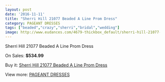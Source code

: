 ```yaml
---
layout: post
date: '2016-11-11'
title: "Sherri Hill 21077 Beaded A Line Prom Dress"
category: PAGEANT DRESSES
tags: ["beaded","crazy","sherri","bridal","wedding"]
image: http://www.eudances.com/4679-thickbox_default/sherri-hill-21077-beaded-a-line-prom-dress.jpg
---
```

Sherri Hill 21077 Beaded A Line Prom Dress

On Sales: **$534.99**
<a href="https://www.eudances.com/en/pageant-dresses/1575-sherri-hill-21077-beaded-a-line-prom-dress.html"><amp-img layout="responsive" width="600" height="600" src="//www.eudances.com/4679-thickbox_default/sherri-hill-21077-beaded-a-line-prom-dress.jpg" alt="Sherri Hill 21077 Beaded A Line Prom Dress 0" /></a>

Buy it: [Sherri Hill 21077 Beaded A Line Prom Dress](https://www.eudances.com/en/pageant-dresses/1575-sherri-hill-21077-beaded-a-line-prom-dress.html "Sherri Hill 21077 Beaded A Line Prom Dress")

View more: [PAGEANT DRESSES](https://www.eudances.com/en/16-pageant-dresses "PAGEANT DRESSES")
